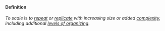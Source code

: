 #### Definition

*To scale* is *to [repeat](https://github.com/gcassel/Modular-Organization-Terminology/blob/master/terms/repeat.md) or [replicate](https://github.com/gcassel/Modular-Organization-Terminology/blob/master/terms/replicate.md) with increasing size or added [complexity](https://github.com/gcassel/Modular-Organization-Terminology/blob/master/terms/complexity.md), including additional [levels of organizing](https://github.com/gcassel/Modular-Organization-Terminology/blob/master/compound-terms/level-of-organizing.md)*.

